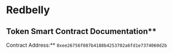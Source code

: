 # Redbelly </br>

## Token Smart Contract Documentation** </br>

Contract Address:** `0xee26756f087b4188b4253702a6fd1e7374060d2b` </br>
